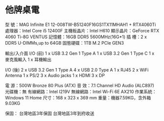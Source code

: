 # 他牌桌電
型  號：MAG Infinite E1 12-008TW-B51240F16GS1TX11MHAH1 + RTX4060Ti
處理器：Intel Core i5 12400F
主機板晶片：Intel H610
顯示晶片：GeForce RTX 4060 Ti-8G VENTUS
記憶體：16GB DDR5 5600MHz(16G*1)
插  槽：2 x DDR5 U-DIMMs,up to 64GB
固態硬碟：1TB  M.2 PCIe GEN3

輸出/入介面
I/O (前)
1 x USB 3.2 Gen 1 Type A
1 x USB 3.2 Gen 1 Type C
1 x 麥克風輸入
1 x 耳機輸出 

I/O (後)
2 x USB 3.2 Gen 1 Type A
4 x USB 2.0 Type A
1 x RJ45
2 x WiFi Antenna
1 x PS/2
3 x Audio jacks
1 x HDMI
3 x DP

電  源：500W Bronze 80 Plus (ATX)
音  效：7.1 Channel HD Audio (ALC897)
光碟機：無
有線網路：Intel I219V
無線網路：Intel Wi-Fi 6E AX210
作業系統：Windows 11 Home
尺寸：168 x 323 x 369 mm
重量：機器7.59KG，含外箱9.03KG

保固：
台灣地區3年保固
台灣地區3年到府收送